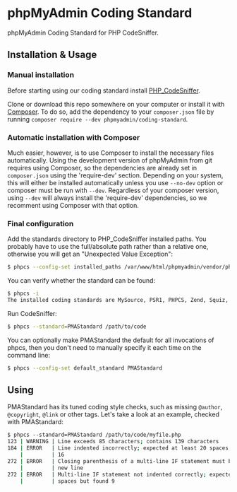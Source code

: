 # phpMyAdmin Coding Standard

phpMyAdmin Coding Standard for PHP CodeSniffer.

## Installation & Usage

### Manual installation
Before starting using our coding standard install [PHP_CodeSniffer](https://github.com/squizlabs/PHP_CodeSniffer).

Clone or download this repo somewhere on your computer or install it with [Composer](https://getcomposer.org/).
To do so, add the dependency to your `composer.json` file by running `composer require --dev phpmyadmin/coding-standard`.

### Automatic installation with Composer
Much easier, however, is to use Composer to install the necessary files automatically.
Using the development version of phpMyAdmin from git requires using Composer, so the dependencies are already set
in `composer.json` using the 'require-dev' section. Depending on your system, this will either be installed
automatically unless you use `--no-dev` option or composer must be run with `--dev`. Regardless of your composer
version, using `--dev` will always install the 'require-dev' dependencies, so we recomment using Composer with that
option.

### Final configuration
Add the standards directory to PHP_CodeSniffer installed paths. You probably have to use the full/absolute path
rather than a relative one, otherwise you will get an "Unexpected Value Exception":

```sh
$ phpcs --config-set installed_paths /var/www/html/phpmyadmin/vendor/phpmyadmin/coding-standard
```

You can verify whether the standard can be found:

```sh
$ phpcs -i
The installed coding standards are MySource, PSR1, PHPCS, Zend, Squiz, PEAR, PSR2 and PMAStandard
```

Run CodeSniffer:

```sh
$ phpcs --standard=PMAStandard /path/to/code
```

You can optionally make PMAStandard the default for all invocations of phpcs, then you don't need to
manually specify it each time on the command line:

```sh
$ phpcs --config-set default_standard PMAStandard
```

## Using

PMAStandard has its tuned coding style checks, such as missing `@author`,
`@copyright`, `@link` or other tags. Let's take a look at an example, checked with PMAStandard:

```sh
$ phpcs --standard=PMAStandard /path/to/code/myfile.php
123 | WARNING | Line exceeds 85 characters; contains 139 characters
184 | ERROR   | Line indented incorrectly; expected at least 20 spaces, found
    |         | 16
272 | ERROR   | Closing parenthesis of a multi-line IF statement must be on a
    |         | new line
272 | ERROR   | Multi-line IF statement not indented correctly; expected 12
    |         | spaces but found 9
```
